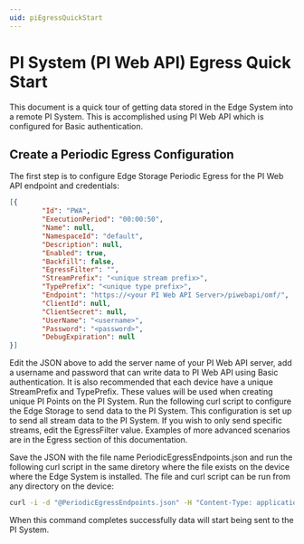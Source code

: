 ```yaml
---
uid: piEgressQuickStart
---
```


# PI System (PI Web API) Egress Quick Start

This document is a quick tour of getting data stored in the Edge System into a remote PI System. This is accomplished using PI Web API which is configured for Basic authentication. 

## Create a Periodic Egress Configuration

The first step is to configure Edge Storage Periodic Egress for the PI Web API endpoint and credentials:

```json
[{
        "Id": "PWA",
        "ExecutionPeriod": "00:00:50",
        "Name": null,
        "NamespaceId": "default",
        "Description": null,
        "Enabled": true,
        "Backfill": false,
        "EgressFilter": "",
        "StreamPrefix": "<unique stream prefix>",
        "TypePrefix": "<unique type prefix>",
        "Endpoint": "https://<your PI Web API Server>/piwebapi/omf/",
        "ClientId": null,
        "ClientSecret": null,
        "UserName": "<username>",
        "Password": "<password>",
        "DebugExpiration": null
}]
```

Edit the JSON above to add the server name of your PI Web API server, add a username and password that can write data to PI Web API using Basic authentication. It is also recommended that each device have a unique StreamPrefix and TypePrefix. These values will be used when creating unique PI Points on the PI System. Run the following curl script to configure the Edge Storage to send data to the PI System. This configuration is set up to send all stream data to the PI System. If you wish to only send specific streams, edit the EgressFilter value. Examples of more advanced scenarios are in the Egress section of this documentation.

Save the JSON with the file name PeriodicEgressEndpoints.json and run the following curl script in the same diretory where the file exists on the device where the Edge System is installed. The file and curl script can be run from any directory on the device:

```bash
curl -i -d "@PeriodicEgressEndpoints.json" -H "Content-Type: application/json" -X PUT http://localhost:5590/api/v1/configuration/storage/PeriodicEgressEndpoints/
```

When this command completes successfully data will start being sent to the PI System.
